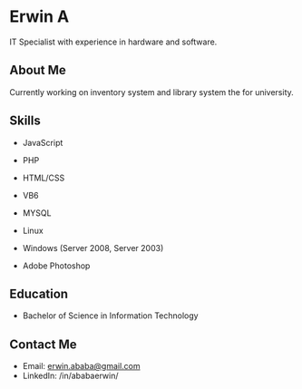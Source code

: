 # Erwin A

IT Specialist with experience in hardware and software.

## About Me
Currently working on inventory system and library system the for university.

## Skills

- JavaScript
- PHP
- HTML/CSS
- VB6
- MYSQL

- Linux
- Windows (Server 2008, Server 2003)

- Adobe Photoshop

## Education

- Bachelor of Science in Information Technology

## Contact Me

- Email: erwin.ababa@gmail.com
- LinkedIn: /in/ababaerwin/

